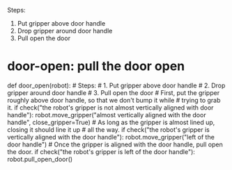 

Steps:
1. Put gripper above door handle
2. Drop gripper around door handle
3. Pull open the door

# door-open: pull the door open
def door_open(robot):
    # Steps:
    #  1. Put gripper above door handle
    #  2. Drop gripper around door handle
    #  3. Pull open the door
    # First, put the gripper roughly above door handle, so that we don't bump it while
    # trying to grab it.
    if check("the robot's gripper is not almost vertically aligned with door handle"):
        robot.move_gripper("almost vertically aligned with the door handle", close_gripper=True)
    # As long as the gripper is almost lined up, closing it should line it up
    # all the way.
    if check("the robot's gripper is vertically aligned with the door handle"):
        robot.move_gripper("left of the door handle")
    # Once the gripper is aligned with the door handle, pull open the door.
    if check("the robot's gripper is left of the door handle"):
        robot.pull_open_door()